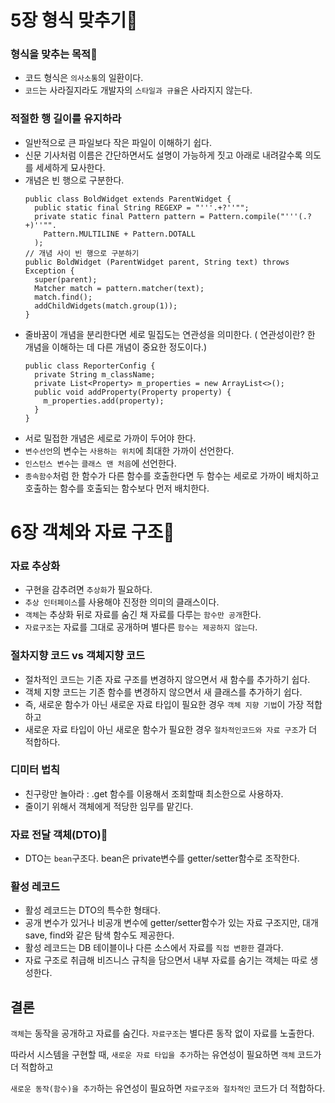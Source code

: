 # 5장 형식 맞추기📌

### 형식을 맞추는 목적👀
 - 코드 형식은 `의사소통`의 일환이다.
 - `코드`는 사라질지라도 개발자의 `스타일과 규율`은 사라지지 않는다.
 
### 적절한 행 길이를 유지하라
- 일반적으로 큰 파일보다 작은 파일이 이해하기 쉽다.
- 신문 기사처럼 이름은 간단하면서도 설명이 가능하게 짓고 아래로 내려갈수록 의도를 세세하게 묘사한다.
- 개념은 빈 행으로 구분한다.
  ```
  public class BoldWidget extends ParentWidget {
    public static final String REGEXP = "'''.+?''"";
    private static final Pattern pattern = Pattern.compile("'''(.?+)''"".
      Pattern.MULTILINE + Pattern.DOTALL
    );
  // 개념 사이 빈 행으로 구분하기
  public BoldWidget (ParentWidget parent, String text) throws Exception {
    super(parent);
    Matcher match = pattern.matcher(text);
    match.find();
    addChildWidgets(match.group(1));
  }
  ```  
- 줄바꿈이 개념을 분리한다면 세로 밀집도는 연관성을 의미한다. ( 연관성이란? 한 개념을 이해하는 데 다른 개념이 중요한 정도이다.)
  ```
  public class ReporterConfig {
    private String m_className;
    private List<Property> m_properties = new ArrayList<>();
    public void addProperty(Property property) {
      m_properties.add(property);
    }
  }
  ```
- 서로 밀접한 개념은 세로로 가까이 두어야 한다.
- `변수선언`의 변수는 `사용하는 위치`에 최대한 가까이 선언한다.
- `인스턴스 변수`는 `클래스 맨 처음`에 선언한다.
- `종속함수`처럼 한 함수가 다른 함수를 호출한다면 두 함수는 세로로 가까이 배치하고 호출하는 함수를 호출되는 함수보다 먼저 배치한다.

# 6장 객체와 자료 구조📌
###  자료 추상화
- 구현을 감추려면 `추상화`가 필요하다.
- `추상 인터페이스`를 사용해야 진정한 의미의 클래스이다.
- `객체`는 추상화 뒤로 자료를 숨긴 채 자료를 다루는 `함수만 공개`한다.
- `자료구조`는 자료를 그대로 공개하며 별다른 `함수는 제공하지 않는다`.

### 절차지향 코드 vs 객체지향 코드
- 절차적인 코드는 기존 자료 구조를 변경하지 않으면서 새 함수를 추가하기 쉽다.
- 객체 지향 코드는 기존 함수를 변경하지 않으면서 새 클래스를 추가하기 쉽다.
- 즉, 새로운 함수가 아닌 새로운 자료 타입이 필요한 경우 `객체 지향 기법`이 가장 적합하고
- 새로운 자료 타입이 아닌 새로운 함수가 필요한 경우 `절차적인코드와 자료 구조`가 더 적합하다.

### 디미터 법칙
- 친구랑만 놀아라 : .get 함수를 이용해서 조회할때 최소한으로 사용하자. 
- 줄이기 위해서 객체에게 적당한 임무를 맡긴다.

### 자료 전달 객체(DTO)👀
- DTO는 `bean`구조다. bean은 private변수를 getter/setter함수로 조작한다.

### 활성 레코드
- 활성 레코드는 DTO의 특수한 형태다.
- 공개 변수가 있거나 비공개 변수에 getter/setter함수가 있는 자료 구조지만, 대개 save, find와 같은 탐색 함수도 제공한다.
- 활성 레코드는 DB 테이블이나 다른 소스에서 자료를 `직접 변환한` 결과다.
- 자료 구조로 취급해 비즈니스 규칙을 담으면서 내부 자료를 숨기는 객체는 따로 생성한다.

## 결론
 `객체`는 동작을 공개하고 자료를 숨긴다.
 `자료구조`는 별다른 동작 없이 자료를 노출한다.
 
 따라서 시스템을 구현할 때, `새로운 자료 타입을 추가`하는 유연성이 필요하면 `객체` 코드가 더 적합하고
 
 `새로운 동작(함수)을 추가`하는 유연성이 필요하면 `자료구조와 절차적인` 코드가 더 적합하다.


